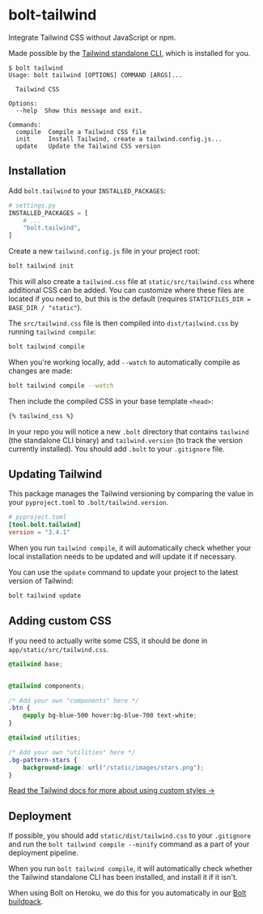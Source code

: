 # bolt-tailwind

Integrate Tailwind CSS without JavaScript or npm.

Made possible by the [Tailwind standalone CLI](https://tailwindcss.com/blog/standalone-cli),
which is installed for you.

```console
$ bolt tailwind
Usage: bolt tailwind [OPTIONS] COMMAND [ARGS]...

  Tailwind CSS

Options:
  --help  Show this message and exit.

Commands:
  compile  Compile a Tailwind CSS file
  init     Install Tailwind, create a tailwind.config.js...
  update   Update the Tailwind CSS version
```

## Installation

Add `bolt.tailwind` to your `INSTALLED_PACKAGES`:

```python
# settings.py
INSTALLED_PACKAGES = [
    # ...
    "bolt.tailwind",
]
```

Create a new `tailwind.config.js` file in your project root:

```sh
bolt tailwind init
```

This will also create a `tailwind.css` file at `static/src/tailwind.css` where additional CSS can be added.
You can customize where these files are located if you need to,
but this is the default (requires `STATICFILES_DIR = BASE_DIR / "static"`).

The `src/tailwind.css` file is then compiled into `dist/tailwind.css` by running `tailwind compile`:

```sh
bolt tailwind compile
```

When you're working locally, add `--watch` to automatically compile as changes are made:

```sh
bolt tailwind compile --watch
```

Then include the compiled CSS in your base template `<head>`:

```html
{% tailwind_css %}
```

In your repo you will notice a new `.bolt` directory that contains `tailwind` (the standalone CLI binary) and `tailwind.version` (to track the version currently installed).
You should add `.bolt` to your `.gitignore` file.

## Updating Tailwind

This package manages the Tailwind versioning by comparing the value in your `pyproject.toml` to `.bolt/tailwind.version`.

```toml
# pyproject.toml
[tool.bolt.tailwind]
version = "3.4.1"
```

When you run `tailwind compile`,
it will automatically check whether your local installation needs to be updated and will update it if necessary.

You can use the `update` command to update your project to the latest version of Tailwind:

```sh
bolt tailwind update
```

## Adding custom CSS

If you need to actually write some CSS,
it should be done in `app/static/src/tailwind.css`.

```css
@tailwind base;


@tailwind components;

/* Add your own "components" here */
.btn {
    @apply bg-blue-500 hover:bg-blue-700 text-white;
}

@tailwind utilities;

/* Add your own "utilities" here */
.bg-pattern-stars {
    background-image: url("/static/images/stars.png");
}

```

[Read the Tailwind docs for more about using custom styles →](https://tailwindcss.com/docs/adding-custom-styles)

## Deployment

If possible, you should add `static/dist/tailwind.css` to your `.gitignore` and run the `bolt tailwind compile --minify` command as a part of your deployment pipeline.

When you run `bolt tailwind compile`, it will automatically check whether the Tailwind standalone CLI has been installed, and install it if it isn't.

When using Bolt on Heroku, we do this for you automatically in our [Bolt buildpack](https://github.com/boltpackages/heroku-buildpack-bolt/blob/master/bin/files/post_compile).
